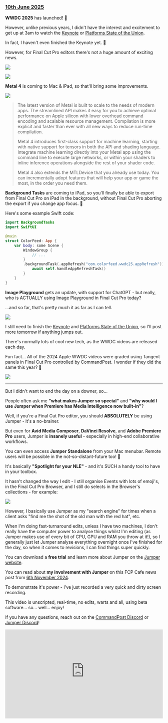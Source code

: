 ### [10th June 2025](/news/20250610)

**WWDC 2025** has launched! 🥳

However, unlike previous years, I didn't have the interest and excitement to get up at 3am to watch the [Keynote](https://www.youtube.com/watch?v=0_DjDdfqtUE) or [Platforms State of the Union](https://www.youtube.com/watch?v=51iONeETSng).

In fact, I haven't even finished the Keynote yet. 😬

However, for Final Cut Pro editors there's not a huge amount of exciting news.

![](/static/wwdc25-01.jpg)

![](/static/wwdc25-02.jpg)

**Metal 4** is coming to Mac & iPad, so that'll bring some improvements.

![](/static/wwdc25-03.jpg)

> The latest version of Metal is built to scale to the needs of modern apps. The streamlined API makes it easy for you to achieve optimal performance on Apple silicon with lower overhead command encoding and scalable resource management. Compilation is more explicit and faster than ever with all new ways to reduce run-time compilation.
>
> Metal 4 introduces first-class support for machine learning, starting with native support for tensors in both the API and shading language. Integrate machine learning directly into your Metal app using the command line to execute large networks, or within your shaders to inline inference operations alongside the rest of your shader code.
>
> Metal 4 also extends the MTLDevice that you already use today. You can incrementally adopt features that will help your app or game the most, in the order you need them.

**Background Tasks** are coming to iPad, so you'll finally be able to export from Final Cut Pro on iPad in the background, without Final Cut Pro aborting the export if you change app focus. 🥳

Here's some example Swift code:

```swift
import BackgroundTasks
import SwiftUI

@main
struct ColorFeed: App {
    var body: some Scene {
        WindowGroup {
            // ...
        }
        .backgroundTask(.appRefresh("com.colorfeed.wwdc25.appRefresh")) {
            await self.handleAppRefreshTask()
        }
    }
}
```

**Image Playground** gets an update, with support for ChatGPT - but really, who is ACTUALLY using Image Playground in Final Cut Pro today?

...and so far, that's pretty much it as far as I can tell.

![](/static/wwdc25-04.jpg)

I still need to finish the [Keynote](https://www.youtube.com/watch?v=0_DjDdfqtUE) and [Platforms State of the Union](https://www.youtube.com/watch?v=51iONeETSng), so I'll post more tomorrow if anything jumps out.

There's normally lots of cool new tech, as the WWDC videos are released each day.

Fun fact... All of the 2024 Apple WWDC videos were graded using Tangent panels in Final Cut Pro controlled by CommandPost. I wonder if they did the same this year? 🤔

![](/static/wwdc25-05.jpg)

---

But I didn't want to end the day on a downer, so...

People often ask me **"what makes Jumper so special"** and **"why would I use Jumper when Premiere has Media Intelligence now built-in"**?

Well, if you're a Final Cut Pro editor, you should **ABSOLUTELY** be using Jumper - it's a no-brainer.

But even for **Avid Media Composer**, **DaVinci Resolve**, and **Adobe Premiere Pro** users, Jumper is **insanely useful** - especially in high-end collaborative workflows.

You can even access **Jumper Standalone** from your Mac menubar. Remote users will be possible in the not-so-distant-future too! 🤯

It's basically **"Spotlight for your NLE"** - and it's SUCH a handy tool to have in your toolbox.

It hasn't changed the way I edit - I still organise Events with lots of emoji's, in the Final Cut Pro Browser, and I still do selects in the Browser's collections - for example:

![](/static/tiktok-awards-2024.png)

However, I basically use Jumper as my "search engine" for times when a client asks "find me the shot of the old man with the red hat", etc.

When I'm doing fast-turnaround edits, unless I have two machines, I don't really have the computer power to analyse things whilst I'm editing (as Jumper makes use of every bit of CPU, GPU and RAM you throw at it!), so I generally just let Jumper analyse everything overnight once I've finished for the day, so when it comes to revisions, I can find things super quickly.

You can download a **free trial** and learn more about Jumper on the [Jumper website](https://getjumper.io/?ref=fcpcafe).

You can read about **my involvement with Jumper** on this FCP Cafe news post from [6th November 2024](https://fcp.cafe/news/20241106/).

To demonstrate it's power - I've just recorded a very quick and dirty screen recording.

This video is unscripted, real-time, no edits, warts and all, using beta software... so... well... enjoy!

If you have any questions, reach out on the [CommandPost Discord](https://ltnt.tv/discord) or [Jumper Discord](https://discord.gg/3JFNYAfwSb)!

<div style="position: relative; padding-top: 56.25%;">
  <iframe
    src="https://customer-2n8dqn7i3032pr6x.cloudflarestream.com/be0f5f8782420aee87930d94f643d472/iframe?preload=true&poster=https%3A%2F%2Fcustomer-2n8dqn7i3032pr6x.cloudflarestream.com%2Fbe0f5f8782420aee87930d94f643d472%2Fthumbnails%2Fthumbnail.jpg%3Ftime%3D2s%26height%3D600"
    loading="lazy"
    style="border: none; position: absolute; top: 0; left: 0; height: 100%; width: 100%;"
    allow="accelerometer; gyroscope; autoplay; encrypted-media; picture-in-picture;"
    allowfullscreen="true"
  ></iframe>
</div>